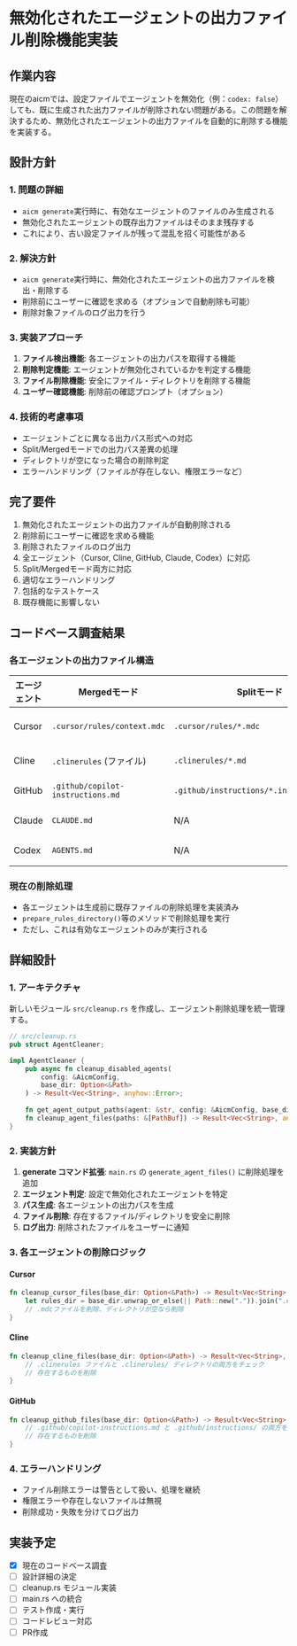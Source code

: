 # 無効化されたエージェントの出力ファイル削除機能実装

## 作業内容

現在のaicmでは、設定ファイルでエージェントを無効化（例：`codex: false`）しても、既に生成された出力ファイルが削除されない問題がある。この問題を解決するため、無効化されたエージェントの出力ファイルを自動的に削除する機能を実装する。

## 設計方針

### 1. 問題の詳細

- `aicm generate`実行時に、有効なエージェントのファイルのみ生成される
- 無効化されたエージェントの既存出力ファイルはそのまま残存する
- これにより、古い設定ファイルが残って混乱を招く可能性がある

### 2. 解決方針

- `aicm generate`実行時に、無効化されたエージェントの出力ファイルを検出・削除する
- 削除前にユーザーに確認を求める（オプションで自動削除も可能）
- 削除対象ファイルのログ出力を行う

### 3. 実装アプローチ

1. **ファイル検出機能**: 各エージェントの出力パスを取得する機能
2. **削除判定機能**: エージェントが無効化されているかを判定する機能
3. **ファイル削除機能**: 安全にファイル・ディレクトリを削除する機能
4. **ユーザー確認機能**: 削除前の確認プロンプト（オプション）

### 4. 技術的考慮事項

- エージェントごとに異なる出力パス形式への対応
- Split/Mergedモードでの出力パス差異の処理
- ディレクトリが空になった場合の削除判定
- エラーハンドリング（ファイルが存在しない、権限エラーなど）

## 完了要件

1. 無効化されたエージェントの出力ファイルが自動削除される
2. 削除前にユーザーに確認を求める機能
3. 削除されたファイルのログ出力
4. 全エージェント（Cursor, Cline, GitHub, Claude, Codex）に対応
5. Split/Mergedモード両方に対応
6. 適切なエラーハンドリング
7. 包括的なテストケース
8. 既存機能に影響しない

## コードベース調査結果

### 各エージェントの出力ファイル構造

| エージェント | Mergedモード | Splitモード | 削除対象 |
|-------------|-------------|------------|----------|
| Cursor | `.cursor/rules/context.mdc` | `.cursor/rules/*.mdc` | `.cursor/rules/`内の全`.mdc`ファイル |
| Cline | `.clinerules` (ファイル) | `.clinerules/*.md` | モード切替時の相互削除 |
| GitHub | `.github/copilot-instructions.md` | `.github/instructions/*.instructions.md` | モード切替時の相互削除 |
| Claude | `CLAUDE.md` | N/A | 単一ファイル（削除不要） |
| Codex | `AGENTS.md` | N/A | 単一ファイル（削除不要） |

### 現在の削除処理

- 各エージェントは生成前に既存ファイルの削除処理を実装済み
- `prepare_rules_directory()`等のメソッドで削除処理を実行
- ただし、これは有効なエージェントのみが実行される

## 詳細設計

### 1. アーキテクチャ

新しいモジュール `src/cleanup.rs` を作成し、エージェント削除処理を統一管理する。

```rust
// src/cleanup.rs
pub struct AgentCleaner;

impl AgentCleaner {
    pub async fn cleanup_disabled_agents(
        config: &AicmConfig,
        base_dir: Option<&Path>
    ) -> Result<Vec<String>, anyhow::Error>;
    
    fn get_agent_output_paths(agent: &str, config: &AicmConfig, base_dir: Option<&Path>) -> Vec<PathBuf>;
    fn cleanup_agent_files(paths: &[PathBuf]) -> Result<Vec<String>, anyhow::Error>;
}
```

### 2. 実装方針

1. **generate コマンド拡張**: `main.rs` の `generate_agent_files()` に削除処理を追加
2. **エージェント判定**: 設定で無効化されたエージェントを特定
3. **パス生成**: 各エージェントの出力パスを生成
4. **ファイル削除**: 存在するファイル/ディレクトリを安全に削除
5. **ログ出力**: 削除されたファイルをユーザーに通知

### 3. 各エージェントの削除ロジック

#### Cursor
```rust
fn cleanup_cursor_files(base_dir: Option<&Path>) -> Result<Vec<String>, anyhow::Error> {
    let rules_dir = base_dir.unwrap_or_else(|| Path::new(".")).join(".cursor/rules");
    // .mdcファイルを削除、ディレクトリが空なら削除
}
```

#### Cline
```rust
fn cleanup_cline_files(base_dir: Option<&Path>) -> Result<Vec<String>, anyhow::Error> {
    // .clinerules ファイルと .clinerules/ ディレクトリの両方をチェック
    // 存在するものを削除
}
```

#### GitHub
```rust
fn cleanup_github_files(base_dir: Option<&Path>) -> Result<Vec<String>, anyhow::Error> {
    // .github/copilot-instructions.md と .github/instructions/ の両方をチェック
    // 存在するものを削除
}
```

### 4. エラーハンドリング

- ファイル削除エラーは警告として扱い、処理を継続
- 権限エラーや存在しないファイルは無視
- 削除成功・失敗を分けてログ出力

## 実装予定

- [x] 現在のコードベース調査
- [ ] 設計詳細の決定
- [ ] cleanup.rs モジュール実装
- [ ] main.rs への統合
- [ ] テスト作成・実行
- [ ] コードレビュー対応
- [ ] PR作成